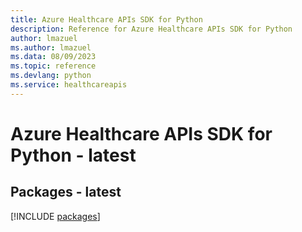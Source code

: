 ```yaml
---
title: Azure Healthcare APIs SDK for Python
description: Reference for Azure Healthcare APIs SDK for Python
author: lmazuel
ms.author: lmazuel
ms.data: 08/09/2023
ms.topic: reference
ms.devlang: python
ms.service: healthcareapis
---
```

# Azure Healthcare APIs SDK for Python - latest
## Packages - latest
[!INCLUDE [packages](healthcare-apis-index.md)]